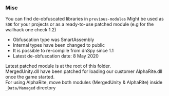 ### Misc

You can find de-obfuscated libraries in `previous-modules`
Might be used as `SDK` for your projects or as a ready-to-use patched module (e.g for the wallhack one check 1.2)

* Obfuscation type was SmartAssembly
* Internal types have been changed to public
* It is possible to re-compile from dnSpy since 1.1
* Latest de-obfuscation date: 8 May 2020

Latest patched module is at the root of this folder.  
MergedUnity.dll have been patched for loading our customer AlphaRite.dll once the game started.  
For using AlphaRite, move both modules (MergedUnity & AlphaRite) inside `_Data/Managed` directory
